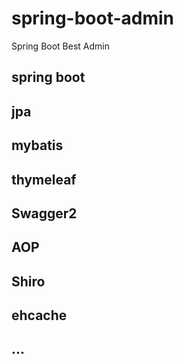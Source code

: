 # spring-boot-admin
Spring Boot Best Admin
## spring boot
## jpa
## mybatis
## thymeleaf
## Swagger2
## AOP
## Shiro
## ehcache
## ...
